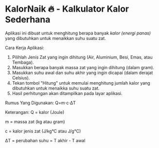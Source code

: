 # KalorNaik 🔥 - Kalkulator Kalor Sederhana
Aplikasi ini dibuat untuk menghitung berapa banyak *kalor (energi panas)* yang dibutuhkan untuk menaikkan suhu suatu zat. 

Cara Kerja Aplikasi:
1. Pilihlah Jenis Zat yang ingin dihitung (Air, Aluminium, Besi, Emas, atau Tembaga).
2. Masukkan berapa banyak massa zat yang ingin dihitung (dalam gram).
3. Masukkan suhu awal dan suhu akhir yang ingin dicapai (dalam derajat Celsius).
4. Tekan tombol "Hitung" untuk memulai menghitung jumlah kalor yang dibutuhkan untuk menaikka suhu suatu zat.
5. Hasil perhitungan akan ditampilkan pada layar aplikasi.

Rumus Yang Digunakan:
Q=m⋅c⋅ΔT

Keterangan:
Q = kalor (Joule)

m = massa zat (kg atau gram)

c = kalor jenis zat (J/kg°C atau J/g°C)

ΔT = perubahan suhu = T akhir - T awal
